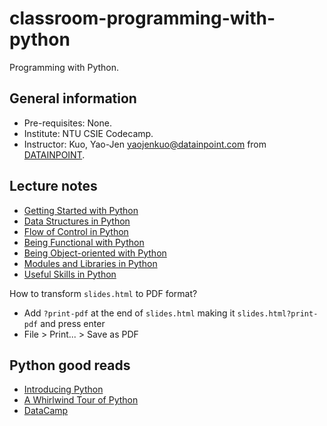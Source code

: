 # classroom-programming-with-python

Programming with Python.

## General information

- Pre-requisites: None.
- Institute: NTU CSIE Codecamp.
- Instructor: Kuo, Yao-Jen <yaojenkuo@datainpoint.com> from [DATAINPOINT](https://www.datainpoint.com).

## Lecture notes
 
- [Getting Started with Python](00-getting-started-with-python/lecture.slides.html)
- [Data Structures in Python](01-data-structures-in-python/lecture.slides.html)
- [Flow of Control in Python](02-flow-of-control-in-python/lecture.slides.html)
- [Being Functional with Python](03-being-functional-with-python/lecture.slides.html)
- [Being Object-oriented with Python](04-being-object-oriented-with-python/lecture.slides.html)
- [Modules and Libraries in Python](05-modules-and-libraries-in-python/lecture.slides.html)
- [Useful Skills in Python](06-useful-skills-in-python/lecture.slides.html)

How to transform `slides.html` to PDF format?
- Add `?print-pdf` at the end of `slides.html` making it `slides.html?print-pdf` and press enter
- File > Print... > Save as PDF

## Python good reads

- [Introducing Python](https://www.amazon.com/Introducing-Python-Modern-Computing-Packages/dp/1492051365)
- [A Whirlwind Tour of Python](https://jakevdp.github.io/WhirlwindTourOfPython/)
- [DataCamp](https://www.datacamp.com?tap_a=5644-dce66f&tap_s=194899-1fb421&utm_medium=affiliate&utm_source=tonykuo)